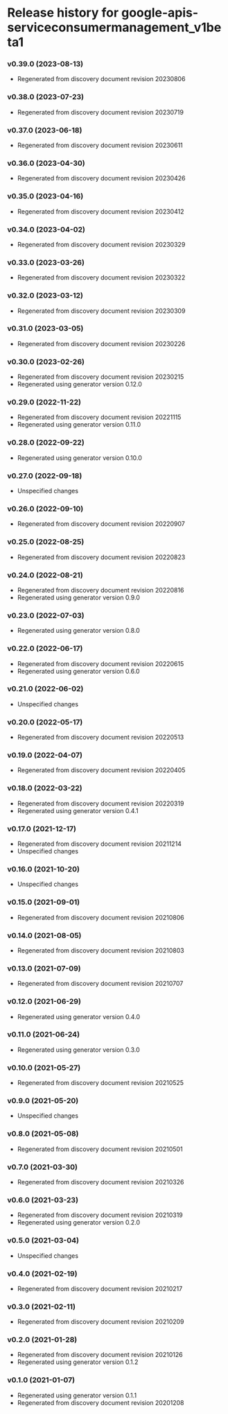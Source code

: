 # Release history for google-apis-serviceconsumermanagement_v1beta1

### v0.39.0 (2023-08-13)

* Regenerated from discovery document revision 20230806

### v0.38.0 (2023-07-23)

* Regenerated from discovery document revision 20230719

### v0.37.0 (2023-06-18)

* Regenerated from discovery document revision 20230611

### v0.36.0 (2023-04-30)

* Regenerated from discovery document revision 20230426

### v0.35.0 (2023-04-16)

* Regenerated from discovery document revision 20230412

### v0.34.0 (2023-04-02)

* Regenerated from discovery document revision 20230329

### v0.33.0 (2023-03-26)

* Regenerated from discovery document revision 20230322

### v0.32.0 (2023-03-12)

* Regenerated from discovery document revision 20230309

### v0.31.0 (2023-03-05)

* Regenerated from discovery document revision 20230226

### v0.30.0 (2023-02-26)

* Regenerated from discovery document revision 20230215
* Regenerated using generator version 0.12.0

### v0.29.0 (2022-11-22)

* Regenerated from discovery document revision 20221115
* Regenerated using generator version 0.11.0

### v0.28.0 (2022-09-22)

* Regenerated using generator version 0.10.0

### v0.27.0 (2022-09-18)

* Unspecified changes

### v0.26.0 (2022-09-10)

* Regenerated from discovery document revision 20220907

### v0.25.0 (2022-08-25)

* Regenerated from discovery document revision 20220823

### v0.24.0 (2022-08-21)

* Regenerated from discovery document revision 20220816
* Regenerated using generator version 0.9.0

### v0.23.0 (2022-07-03)

* Regenerated using generator version 0.8.0

### v0.22.0 (2022-06-17)

* Regenerated from discovery document revision 20220615
* Regenerated using generator version 0.6.0

### v0.21.0 (2022-06-02)

* Unspecified changes

### v0.20.0 (2022-05-17)

* Regenerated from discovery document revision 20220513

### v0.19.0 (2022-04-07)

* Regenerated from discovery document revision 20220405

### v0.18.0 (2022-03-22)

* Regenerated from discovery document revision 20220319
* Regenerated using generator version 0.4.1

### v0.17.0 (2021-12-17)

* Regenerated from discovery document revision 20211214
* Unspecified changes

### v0.16.0 (2021-10-20)

* Unspecified changes

### v0.15.0 (2021-09-01)

* Regenerated from discovery document revision 20210806

### v0.14.0 (2021-08-05)

* Regenerated from discovery document revision 20210803

### v0.13.0 (2021-07-09)

* Regenerated from discovery document revision 20210707

### v0.12.0 (2021-06-29)

* Regenerated using generator version 0.4.0

### v0.11.0 (2021-06-24)

* Regenerated using generator version 0.3.0

### v0.10.0 (2021-05-27)

* Regenerated from discovery document revision 20210525

### v0.9.0 (2021-05-20)

* Unspecified changes

### v0.8.0 (2021-05-08)

* Regenerated from discovery document revision 20210501

### v0.7.0 (2021-03-30)

* Regenerated from discovery document revision 20210326

### v0.6.0 (2021-03-23)

* Regenerated from discovery document revision 20210319
* Regenerated using generator version 0.2.0

### v0.5.0 (2021-03-04)

* Unspecified changes

### v0.4.0 (2021-02-19)

* Regenerated from discovery document revision 20210217

### v0.3.0 (2021-02-11)

* Regenerated from discovery document revision 20210209

### v0.2.0 (2021-01-28)

* Regenerated from discovery document revision 20210126
* Regenerated using generator version 0.1.2

### v0.1.0 (2021-01-07)

* Regenerated using generator version 0.1.1
* Regenerated from discovery document revision 20201208

